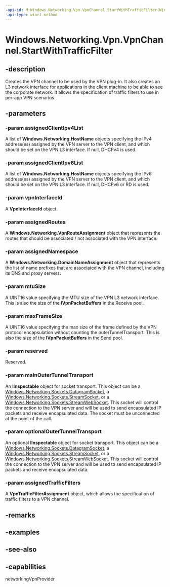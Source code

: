 ```yaml
---
-api-id: M:Windows.Networking.Vpn.VpnChannel.StartWithTrafficFilter(Windows.Foundation.Collections.IVectorView{Windows.Networking.HostName},Windows.Foundation.Collections.IVectorView{Windows.Networking.HostName},Windows.Networking.Vpn.VpnInterfaceId,Windows.Networking.Vpn.VpnRouteAssignment,Windows.Networking.Vpn.VpnDomainNameAssignment,System.UInt32,System.UInt32,System.Boolean,System.Object,System.Object,Windows.Networking.Vpn.VpnTrafficFilterAssignment)
-api-type: winrt method
---
```


<!-- Method syntax
public void StartWithTrafficFilter(Windows.Foundation.Collections.IVectorView<Windows.Networking.HostName> assignedClientIpv4List, Windows.Foundation.Collections.IVectorView<Windows.Networking.HostName> assignedClientIpv6List, Windows.Networking.Vpn.VpnInterfaceId vpnInterfaceId, Windows.Networking.Vpn.VpnRouteAssignment assignedRoutes, Windows.Networking.Vpn.VpnDomainNameAssignment assignedNamespace, System.UInt32 mtuSize, System.UInt32 maxFrameSize, System.Boolean reserved, System.Object mainOuterTunnelTransport, System.Object optionalOuterTunnelTransport, Windows.Networking.Vpn.VpnTrafficFilterAssignment assignedTrafficFilters)
-->

# Windows.Networking.Vpn.VpnChannel.StartWithTrafficFilter

## -description
Creates the VPN channel to be used by the VPN plug-in. It also creates an L3 network interface for applications in the client machine to be able to see the corporate network. It allows the specification of traffic filters to use in per-app VPN scenarios.

## -parameters
### -param assignedClientIpv4List
A list of **Windows.Networking.HostName** objects specifying the IPv4 address(es) assigned by the VPN server to the VPN client, and which should be set on the VPN L3 interface. If null, DHCPv4 is used.

### -param assignedClientIpv6List
A list of **Windows.Networking.HostName** objects specifying the IPv6 address(es) assigned by the VPN server to the VPN client, and which should be set on the VPN L3 interface. If null, DHCPv6 or RD is used.

### -param vpnInterfaceId
A **VpnInterfaceId** object.

### -param assignedRoutes
A **Windows.Networking.VpnRouteAssignment** object that represents the routes that should be associated / not associated with the VPN interface.

### -param assignedNamespace
A **Windows.Networking.DomainNameAssignment** object that represents the list of name prefixes that are associated with the VPN channel, including its DNS and proxy servers.

### -param mtuSize
A UINT16 value specifying the MTU size of the VPN L3 network interface. This is also the size of the **IVpnPacketBuffers** in the Receive pool.

### -param maxFrameSize
A UINT16 value specifying the max size of the frame defined by the VPN protocol encapsulation without counting the outerTunnelTransport. This is also the size of the **IVpnPacketBuffers** in the Send pool.

### -param reserved
Reserved.

### -param mainOuterTunnelTransport
An **IInspectable** object for socket transport. This object can be a [Windows.Networking.Sockets.DatagramSocket](/uwp/api/windows.networking.sockets.datagramsocket), a [Windows.Networking.Sockets.StreamSocket](/uwp/api/windows.networking.sockets.streamsocket), or a [Windows.Networking.Sockets.StreamWebSocket](/uwp/api/windows.networking.sockets.streamwebsocket). This socket will control the connection to the VPN server and will be used to send encapsulated IP packets and receive encapsulated data. The socket must be unconnected at the point of the call.

### -param optionalOuterTunnelTransport
An optional **IInspectable** object for socket transport. This object can be a [Windows.Networking.Sockets.DatagramSocket](/uwp/api/windows.networking.sockets.datagramsocket), a [Windows.Networking.Sockets.StreamSocket](/uwp/api/windows.networking.sockets.streamsocket), or a [Windows.Networking.Sockets.StreamWebSocket](/uwp/api/windows.networking.sockets.streamwebsocket). This socket will control the connection to the VPN server and will be used to send encapsulated IP packets and receive encapsulated data.

### -param assignedTrafficFilters
A **VpnTrafficFilterAssignment** object, which allows the specification of traffic filters to a VPN channel.

## -remarks

## -examples

## -see-also

## -capabilities
networkingVpnProvider
